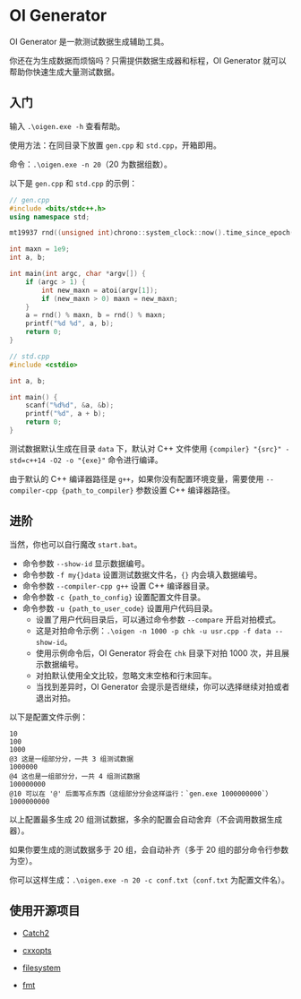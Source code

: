# OI Generator

OI Generator 是一款测试数据生成辅助工具。

你还在为生成数据而烦恼吗？只需提供数据生成器和标程，OI Generator 就可以帮助你快速生成大量测试数据。

## 入门

输入 `.\oigen.exe -h` 查看帮助。

使用方法：在同目录下放置 `gen.cpp` 和 `std.cpp`，开箱即用。

命令：`.\oigen.exe -n 20`（20 为数据组数）。

以下是 `gen.cpp` 和 `std.cpp` 的示例：

```cpp
// gen.cpp
#include <bits/stdc++.h>
using namespace std;

mt19937 rnd((unsigned int)chrono::system_clock::now().time_since_epoch().count());

int maxn = 1e9;
int a, b;

int main(int argc, char *argv[]) {
    if (argc > 1) {
        int new_maxn = atoi(argv[1]);
        if (new_maxn > 0) maxn = new_maxn;
    }
    a = rnd() % maxn, b = rnd() % maxn;
    printf("%d %d", a, b);
    return 0;
}
```

```cpp
// std.cpp
#include <cstdio>

int a, b;

int main() {
    scanf("%d%d", &a, &b);
    printf("%d", a + b);
    return 0;
}
```

测试数据默认生成在目录 `data` 下，默认对 C++ 文件使用 `{compiler} "{src}" -std=c++14 -O2 -o "{exe}"` 命令进行编译。

由于默认的 C++ 编译器路径是 `g++`，如果你没有配置环境变量，需要使用 `--compiler-cpp {path_to_compiler}` 参数设置 C++ 编译器路径。

## 进阶

当然，你也可以自行魔改 `start.bat`。

- 命令参数 `--show-id` 显示数据编号。
- 命令参数 `-f my{}data` 设置测试数据文件名，`{}` 内会填入数据编号。
- 命令参数 `--compiler-cpp g++` 设置 C++ 编译器目录。
- 命令参数 `-c {path_to_config}` 设置配置文件目录。
- 命令参数 `-u {path_to_user_code}` 设置用户代码目录。
  - 设置了用户代码目录后，可以通过命令参数 `--compare` 开启对拍模式。
  - 这是对拍命令示例：`.\oigen -n 1000 -p chk -u usr.cpp -f data --show-id`。
  - 使用示例命令后，OI Generator 将会在 `chk` 目录下对拍 1000 次，并且展示数据编号。
  - 对拍默认使用全文比较，忽略文末空格和行末回车。
  - 当找到差异时，OI Generator 会提示是否继续，你可以选择继续对拍或者退出对拍。

以下是配置文件示例：

```plain
10
100
1000
@3 这是一组部分分，一共 3 组测试数据
1000000
@4 这也是一组部分分，一共 4 组测试数据
100000000
@10 可以在 '@' 后面写点东西（这组部分分会这样运行：`gen.exe 1000000000`）
1000000000
```

以上配置最多生成 20 组测试数据，多余的配置会自动舍弃（不会调用数据生成器）。

如果你要生成的测试数据多于 20 组，会自动补齐（多于 20 组的部分命令行参数为空）。

你可以这样生成：`.\oigen.exe -n 20 -c conf.txt`（`conf.txt` 为配置文件名）。

## 使用开源项目

- [Catch2](https://github.com/catchorg/Catch2)

- [cxxopts](https://github.com/jarro2783/cxxopts)

- [filesystem](https://github.com/gulrak/filesystem)

- [fmt](https://github.com/fmtlib/fmt)

